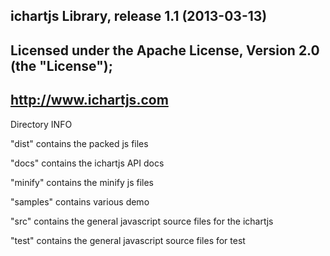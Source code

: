 ichartjs Library, release 1.1 (2013-03-13)
--------------------------------------------------
Licensed under the Apache License, Version 2.0 (the "License");
--------------------------------------------------
http://www.ichartjs.com
--------------------------------------------------
Directory INFO 

"dist" contains the packed js files

"docs" contains the ichartjs API docs

"minify" contains the minify js files

"samples" contains various demo

"src" contains the general javascript source files for the ichartjs

"test" contains the general javascript source files for test



